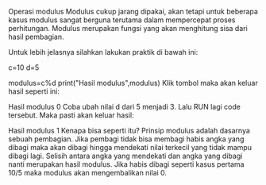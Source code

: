 Operasi modulus
Modulus cukup jarang dipakai, akan tetapi untuk beberapa kasus modulus sangat berguna terutama dalam mempercepat proses perhitungan. Modulus merupakan fungsi yang akan menghitung sisa dari hasil pembagian.

 

Untuk lebih jelasnya silahkan lakukan praktik di bawah ini:

c=10
d=5

modulus=c%d
print("Hasil modulus",modulus)
Klik tombol  maka akan keluar hasil seperti ini:

Hasil modulus 0
Coba ubah nilai d dari 5 menjadi 3. Lalu RUN lagi code tersebut. Maka pasti akan keluar hasil:

Hasil modulus 1
Kenapa bisa seperti itu? Prinsip modulus adalah dasarnya sebuah pembagian. Jika pembagi tidak bisa membagi habis angka yang dibagi maka akan dibagi hingga mendekati nilai terkecil yang tidak mampu dibagi lagi. Selisih antara angka yang mendekati dan angka yang dibagi nanti merupakan hasil modulus. Jika habis dibagi seperti kasus pertama 10/5 maka modulus akan mengembalikan nilai 0.